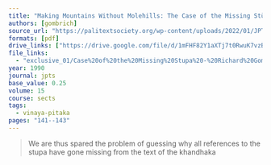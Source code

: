 ```yaml
---
title: "Making Mountains Without Molehills: The Case of the Missing Stūpa"
authors: [gombrich]
source_url: "https://palitextsociety.org/wp-content/uploads/2022/01/JPTS_1990_XV.pdf"
formats: [pdf]
drive_links: ["https://drive.google.com/file/d/1mFHF82Y1aXTj7t0RwuK7vzBl4rM1r23a/view?usp=drivesdk"]
file_links:
  - "exclusive_01/Case%20of%20the%20Missing%20Stupa%20-%20Richard%20Gombrich.pdf"
year: 1990
journal: jpts
base_value: 0.25
volume: 15
course: sects
tags:
  - vinaya-pitaka
pages: "141--143"
---
```


> We are thus spared the problem of guessing why all references to the stupa have gone missing from the text of the khandhaka

